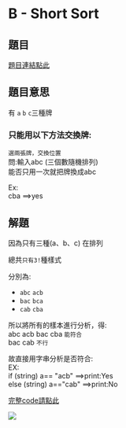 # B - Short Sort

## 題目
[題目連結點此](https://vjudge.net/contest/585165#problem/B)

## 題目意思
有 `a` `b` `c`三種牌<br>
### 只能用以下方法交換牌:
`選兩張牌，交換位置`<br>
問:輸入abc (三個數隨機排列)<br>
能否只用一次就把牌換成abc

Ex:<br>
cba ==>yes
## 解題

 因為只有三種(a、b、c) 在排列

總共`只有3!`種樣式 

分別為:<br>
*   `abc` `acb` <br>
*   `bac` `bca`<br>
*   `cab` `cba`<br>


  所以將所有的樣本進行分析，得:<br>
abc acb bac cba `能符合`<br>
bac cab `不行`<br>

故直接用字串分析是否符合:<br>
EX:<br>
if (string) a== "acb"           ==>print:Yes<br>
else (string) a=="cab"          ==>print:No<br>


[完整code請點此](https://github.com/archue001/CPEB1005/blob/main/B%20-%20Short%20Sort.cpp) <br>



![](https://github.com/archue001/CPEB1005/blob/main/1499593276-2126423918_n.jpg)
